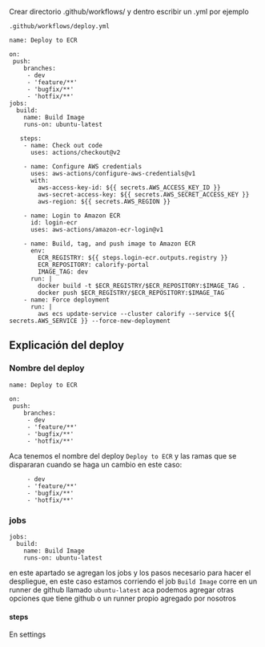 
Crear directorio .github/workflows/ y dentro escribir un .yml por ejemplo

`.github/workflows/deploy.yml`

```
name: Deploy to ECR

on:
 push:
    branches:
     - dev
     - 'feature/**'
     - 'bugfix/**'
     - 'hotfix/**'
jobs:
  build:
    name: Build Image
    runs-on: ubuntu-latest

   steps:
    - name: Check out code
      uses: actions/checkout@v2

    - name: Configure AWS credentials
      uses: aws-actions/configure-aws-credentials@v1
      with:
        aws-access-key-id: ${{ secrets.AWS_ACCESS_KEY_ID }}
        aws-secret-access-key: ${{ secrets.AWS_SECRET_ACCESS_KEY }}
        aws-region: ${{ secrets.AWS_REGION }}

    - name: Login to Amazon ECR
      id: login-ecr
      uses: aws-actions/amazon-ecr-login@v1

    - name: Build, tag, and push image to Amazon ECR
      env:
        ECR_REGISTRY: ${{ steps.login-ecr.outputs.registry }}
        ECR_REPOSITORY: calorify-portal
        IMAGE_TAG: dev
      run: |
        docker build -t $ECR_REGISTRY/$ECR_REPOSITORY:$IMAGE_TAG .
        docker push $ECR_REGISTRY/$ECR_REPOSITORY:$IMAGE_TAG
    - name: Force deployment
      run: |
        aws ecs update-service --cluster calorify --service ${{ secrets.AWS_SERVICE }} --force-new-deployment
```

## Explicación del deploy

### Nombre del deploy

```
name: Deploy to ECR

on:
 push:
    branches:
     - dev
     - 'feature/**'
     - 'bugfix/**'
     - 'hotfix/**'
```

Aca tenemos el nombre del deploy `Deploy to ECR` y las ramas que se dispararan cuando se haga un cambio en este caso:
```
     - dev
     - 'feature/**'
     - 'bugfix/**'
     - 'hotfix/**'
```

### jobs
```
jobs:
  build:
    name: Build Image
    runs-on: ubuntu-latest
```
en este apartado se agregan los jobs y los pasos necesario para hacer el despliegue, en este caso estamos corriendo el job `Build Image` corre en un runner de github llamado `ubuntu-latest` aca podemos agregar otras opciones que tiene github o un runner propio agregado por nosotros

#### steps


En settings 